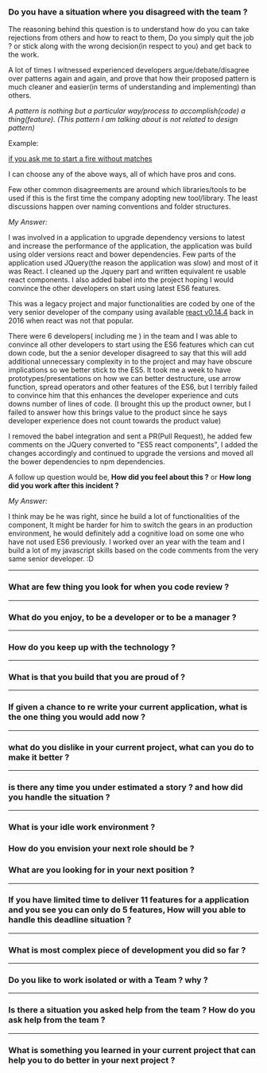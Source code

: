 ### Do you have a situation where you disagreed with the team ?

The reasoning behind this question is to understand how do you can take rejections from others and how to react to them, Do you simply quit the job ? or stick along with the wrong decision(in respect to you) and get back to the work.

A lot of times I witnessed experienced developers argue/debate/disagree over patterns again and again, and prove that how their proposed pattern is much cleaner and easier(in terms of understanding and implementing) than others.

*A pattern is nothing but a particular way/process to accomplish(code) a thing(feature). 
(This pattern I am talking about is not related to design pattern)*

Example: 

[if you ask me to start a fire without matches](https://www.artofmanliness.com/articles/9-ways-to-start-a-fire-without-matches)

I can choose any of the above ways, all of which have pros and cons. 

Few other common disagreements are around which libraries/tools to be used if this is the first time the company adopting new tool/library. The least discussions happen over naming conventions and folder structures.

*My Answer:*

I was involved in a application to upgrade dependency versions to latest and increase the performance of the application, the application was build using older versions react and bower dependencies. Few parts of the application used JQuery(the reason the application was slow) and most of it was React. I cleaned up the Jquery part and written equivalent re usable react components. I also added babel into the project hoping I would convince the other developers on start using latest ES6 features.

This was a legacy project and major functionalities are coded by one of the very senior developer of the company using available [react v0.14.4](https://github.com/facebook/react/releases?after=v15.0.0) back in 2016 when react was not that popular. 

There were 6 developers( including me ) in the team and I was able to convince all other developers to start using the ES6 features which can cut down code, but the a senior developer disagreed to say that this will add additional unnecessary complexity in to the project and may have obscure implications so we better stick to the ES5. It took me a week to have prototypes/presentations on how we can better destructure, use arrow function, spread operators and other features of the ES6, but I terribly failed to convince him that this enhances the developer experience and cuts downs number of lines of code. 
(I brought this up the product owner, but I failed to answer how this brings value to the product since he says developer experience does not count towards the product value) 

I removed the babel integration and sent a PR(Pull Request), he added few comments on the JQuery converted to "ES5 react components", I added the changes accordingly and continued to upgrade the versions and moved all the bower dependencies to npm dependencies. 


A follow up question would be, 
**How did you feel about this ?** or 
**How long did you work after this incident ?**

*My Answer:*

I think may be he was right, since he build a lot of functionalities of the component, It might be harder for him to switch the gears in an production environment, he would definitely add a cognitive load on some one who have not used ES6 previously. I worked over an year with the team and I build a lot of my javascript skills based on the code comments from the very same senior developer. :D 

---

### What are few thing you look for when you code review ?

---

### What do you enjoy, to be a developer or to be a manager ?

---

### How do you keep up with the technology ?

---

### What is that you build that you are proud of ?

---

### If given a chance to re write your current application, what is the one thing you would add now ?

---

### what do you dislike in your current project, what can you do to make it better ?

---

### is there any time you under estimated a story ? and how did you handle the situation ?

--- 

### What is your idle work environment ?
### How do you envision your next role should be ?
### What are you looking for in your next position ?

--- 

### If you have limited time to deliver 11 features for a application and you see you can only do 5 features, How will you able to handle this deadline situation ?

---
### What is most complex piece of development you did so far ?

---
### Do you like to work isolated or with a Team ? why ?

---
### Is there a situation you asked help from the team ? How do you ask help from the team ?

---
### What is something you learned in your current project that can help you to do better in your next project ?


